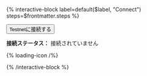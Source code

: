 <!-- Interactive tutorials are hard-coded to Testnet for now due to Redocly 
     limitations. They'll be replaced with new-style tutorials next anyway.
     Localized step names don't currently work due to problems with unicode
     in regexes. -->

{% interactive-block label=default($label, "Connect") steps=$frontmatter.steps %}

<button id="connect-button" class="btn btn-primary" data-wsurl="wss://s.altnet.rippletest.net:51233" data-explorer="https://testnet.xrpl.org">Testnetに接続する</button>
<div>
  <strong>接続ステータス：</strong>
  <span id="connection-status">接続されていません</span>

  {% loading-icon /%}

</div>

{% /interactive-block %}
